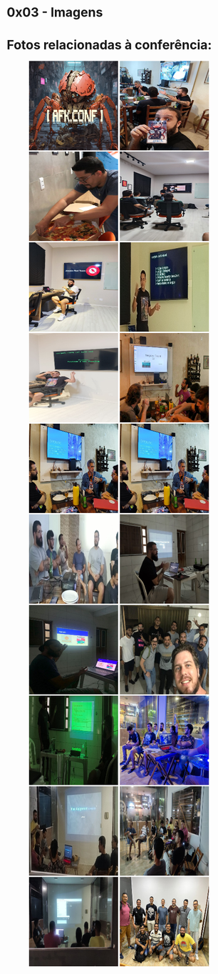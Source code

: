 # 0x03 - Imagens

# Fotos relacionadas à conferência:
<div style="width:100%;text-align:center;">
<img src="/assets/logo.jpg" alt="logo" style="height: 200px; width:200px;"/> <img src="/assets/afk.jpeg" alt="logo" style="height: 200px; width:200px;"/>
<img src="/assets/01.jpeg" alt="01" style="height: 200px; width:200px;"/> <img src="/assets/02.jpeg" alt="02" style="height: 200px; width:200px;"/>
<img src="/assets/03.jpeg" alt="03" style="height: 200px; width:200px;"/> <img src="/assets/04.jpeg" alt="04" style="height: 200px; width:200px;"/>
<img src="/assets/05.jpeg" alt="05" style="height: 200px; width:200px;"/> <img src="/assets/06.jpeg" alt="06" style="height: 200px; width:200px;"/>
<img src="/assets/07.jpeg" alt="07" style="height: 200px; width:200px;"/> <img src="/assets/07.jpeg" alt="08" style="height: 200px; width:200px;"/>
<img src="/assets/2023/6.jpeg" alt="09" style="height: 200px; width:200px;"/> <img src="/assets/2022/2.jpg" alt="10" style="height: 200px; width:200px;"/>
<img src="/assets/2022/3.JPG" alt="11" style="height: 200px; width:200px;"/> <img src="/assets/2022/4.JPG" alt="12" style="height: 200px; width:200px;"/>
<img src="/assets/2022/5.jpeg" alt="13" style="height: 200px; width:200px;"/> <img src="/assets/2023/1.jpeg" alt="14" style="height: 200px; width:200px;"/>
<img src="/assets/2023/2.jpeg" alt="15" style="height: 200px; width:200px;"/> <img src="/assets/2023/3.jpeg" alt="16" style="height: 200px; width:200px;"/>
<img src="/assets/2023/4.jpeg" alt="17" style="height: 200px; width:200px;"/> <img src="/assets/2023/5.jpeg" alt="18" style="height: 200px; width:200px;"/>
</div>
